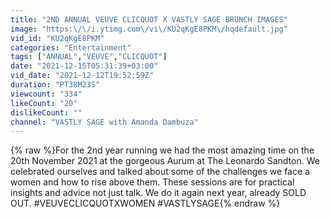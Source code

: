 ```yaml
---
title: "2ND ANNUAL VEUVE CLICQUOT X VASTLY SAGE BRUNCH IMAGES"
image: "https:\/\/i.ytimg.com\/vi\/KU2qKgE8PKM\/hqdefault.jpg"
vid_id: "KU2qKgE8PKM"
categories: "Entertainment"
tags: ["ANNUAL","VEUVE","CLICQUOT"]
date: "2021-12-15T05:31:39+03:00"
vid_date: "2021-12-12T19:52:59Z"
duration: "PT38M23S"
viewcount: "334"
likeCount: "20"
dislikeCount: ""
channel: "VASTLY SAGE with Amanda Dambuza"
---
```

{% raw %}For the 2nd year running we had the most amazing time on the 20th November 2021 at the gorgeous Aurum at The Leonardo Sandton. We celebrated ourselves and talked about some of the challenges we face a women and how to rise above them. These sessions are for practical insights and advice not just talk. We do it again next year, already SOLD OUT. #VEUVECLICQUOTXWOMEN #VASTLYSAGE{% endraw %}
